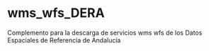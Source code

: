 # wms_wfs_DERA
Complemento para la descarga de servicios wms wfs de los Datos Espaciales de Referencia de Andalucía
